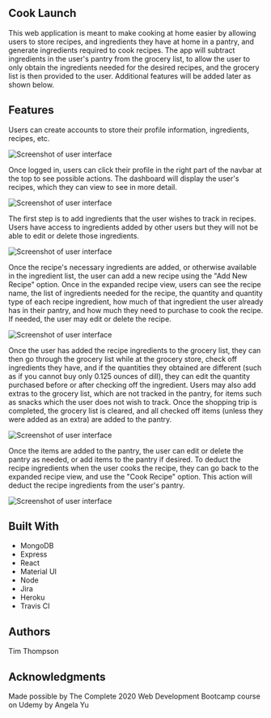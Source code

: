 <h2>Cook Launch</h2>
<p>This web application is meant to make cooking at home easier by allowing users to store recipes, and ingredients they have at home in a pantry, and generate ingredients required to cook recipes. The app will subtract ingredients in the user's pantry from the grocery list, to allow the user to only obtain the ingredients needed for the desired recipes, and the grocery list is then provided to the user. Additional features will be added later as shown below.</p>

<h2>Features</h2>
<p>Users can create accounts to store their profile information, ingredients, recipes, etc.</p>
<img src="client/public/assets/images/screenshot1.png" alt="Screenshot of user interface">
<p>Once logged in, users can click their profile in the right part of the navbar at the top to see possible actions. The dashboard will display the user's recipes, which they can view to see in more detail.</p>
<img src="client/public/assets/images/screenshot2.png" alt="Screenshot of user interface">
<p>The first step is to add ingredients that the user wishes to track in recipes. Users have access to ingredients added by other users but they will not be able to edit or delete those ingredients.</p>
<img src="client/public/assets/images/screenshot3.png" alt="Screenshot of user interface">
<p>Once the recipe's necessary ingredients are added, or otherwise available in the ingredient list, the user can add a new recipe using the "Add New Recipe" option. Once in the expanded recipe view, users can see the recipe name, the list of ingredients needed for the recipe, the quantity and quantity type of each recipe ingredient, how much of that ingredient the user already has in their pantry, and how much they need to purchase to cook the recipe. If needed, the user may edit or delete the recipe.</p>
<img src="client/public/assets/images/screenshot4.png" alt="Screenshot of user interface">
<p>Once the user has added the recipe ingredients to the grocery list, they can then go through the grocery list while at the grocery store, check off ingredients they have, and if the quantities they obtained are different (such as if you cannot buy only 0.125 ounces of dill), they can edit the quantity purchased before or after checking off the ingredient. Users may also add extras to the grocery list, which are not tracked in the pantry, for items such as snacks which the user does not wish to track. Once the shopping trip is completed, the grocery list is cleared, and all checked off items (unless they were added as an extra) are added to the pantry.</p>
<img src="client/public/assets/images/screenshot5.png" alt="Screenshot of user interface">
<p>Once the items are added to the pantry, the user can edit or delete the pantry as needed, or add items to the pantry if desired. To deduct the recipe ingredients when the user cooks the recipe, they can go back to the expanded recipe view, and use the "Cook Recipe" option. This action will deduct the recipe ingredients from the user's pantry.</p>
<img src="client/public/assets/images/screenshot6.png" alt="Screenshot of user interface">
<h2>Built With</h2>
  <ul>
    <li>MongoDB
    <li>Express
    <li>React
    <li>Material UI
    <li>Node
    <li>Jira
    <li>Heroku
    <li>Travis CI
  </ul>

<h2>Authors</h2>
<p>Tim Thompson</p>

<h2>Acknowledgments</h2>
<p>Made possible by The Complete 2020 Web Development Bootcamp course on Udemy by Angela Yu</p>
